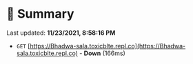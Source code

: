 # 📖 Summary
Last updated: **11/23/2021, 8:58:16 PM**

- `GET` [https://Bhadwa-sala.toxicblte.repl.co](https://Bhadwa-sala.toxicblte.repl.co) - **Down** (166ms)
